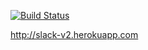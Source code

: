 [![Build Status](https://travis-ci.org/infl4me/project-lvl4-s415.svg?branch=master)](https://travis-ci.org/infl4me/project-lvl4-s415)

http://slack-v2.herokuapp.com
